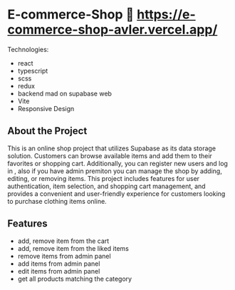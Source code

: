 # E-commerce-Shop 🛒 https://e-commerce-shop-avler.vercel.app/

Technologies:

- react
- typescript
- scss
- redux
- backend mad on supabase web
- Vite
- Responsive Design

## About the Project

This is an online shop project that utilizes Supabase as its data storage solution.
Customers can browse available items and add them to their favorites or shopping cart.
Additionally, you can register new users and log in , also if you have admin premiton you can manage the shop by adding, editing, or removing items.
This project includes features for user authentication, item selection, and shopping cart management, and provides a convenient and user-friendly experience for customers looking to purchase clothing items online.

## Features

- add, remove item from the cart
- add, remove item from the liked items
- remove items from admin panel
- add items from admin panel
- edit items from admin panel
- get all products matching the category
